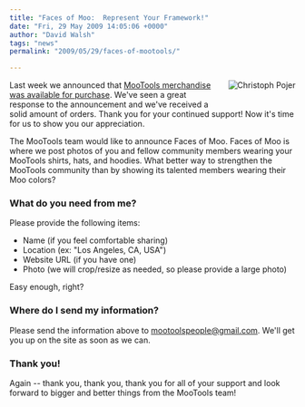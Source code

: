 ```yaml
---
title: "Faces of Moo:  Represent Your Framework!"
date: "Fri, 29 May 2009 14:05:06 +0000"
author: "David Walsh"
tags: "news"
permalink: "2009/05/29/faces-of-mootools/"

---
```

<img src="http://davidwalsh.name/dw-content/chris-small.jpg" alt="Christoph Pojer" style="margin:0 0 20px 20px;float:right;" />

Last week we announced that <a href="http://mootools.net/blog/2009/05/20/mootools-merchandise-available/">MooTools merchandise was available for purchase</a>.  We've seen a great response to the announcement and we've received a solid amount of orders.  Thank you for your continued support!  Now it's time for us to show you our appreciation.

The MooTools team would like to announce Faces of Moo.  Faces of Moo is where we post photos of you and fellow community members wearing your MooTools shirts, hats, and hoodies.  What better way to strengthen the MooTools community than by showing its talented members wearing their Moo colors?

<h3>What do you need from me?</h3>

Please provide the following items:
<ul>
    <li>Name (if you feel comfortable sharing)</li>
    <li>Location (ex: "Los Angeles, CA, USA")</li>
    <li>Website URL (if you have one)</li>
    <li>Photo (we will crop/resize as needed, so please provide a large photo)</li>
</ul>
Easy enough, right?

<h3>Where do I send my information?</h3>

Please send the information above to <a href="mailto:mootoolspeople@gmail.com">mootoolspeople@gmail.com</a>.  We'll get you up on the site as soon as we can.

<h3>Thank you!</h3>

Again -- thank you, thank you, thank you for all of your support and look forward to bigger and better things from the MooTools team!